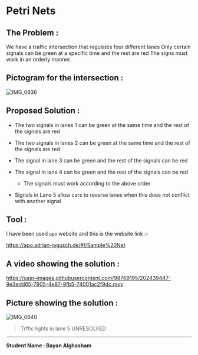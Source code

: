 # Petri Nets
## The Problem :

   We have a traffic intersection that regulates four different lanes
   Only certain signals can be green at a specific time and the rest 
   are red The signs must work in an orderly manner.
   

## Pictogram for the intersection :
   
   ![IMG_0636](https://user-images.githubusercontent.com/98769195/202431264-58d80b4d-5420-4eb8-9849-a5e181cadb82.jpeg)


## Proposed Solution :

  - The two signals in lanes 1 can be green at the same time and the rest of the signals are red
   
  - The two signals in lanes 2 can be green at the same time and the rest of the signals are red
   
  - The signal in lane 3 can be green and the rest of the signals can be red
   
  - The signal in lane 4 can be green and the rest of the signals can be red

     - The signals must work according to the above order

  - Signals in Lane 5 allow cars to reverse lanes when this does not conflict with another signal

## Tool :
   
   I have been used `apo` website
   and this is the website link :- 
   
   https://apo.adrian-jagusch.de/#!/Sample%20Net
   
   
## A video showing the solution :

   https://user-images.githubusercontent.com/98769195/202439447-9e3edd65-7905-4e87-9fb5-74001ac2f9dc.mov




## Picture showing the solution :

   ![IMG_0640](https://user-images.githubusercontent.com/98769195/202436297-1479faba-5b1e-4f32-b1b0-7e31761dfaf3.jpeg)

   
   
   
   
   > Trffic lights in lane 5 UNRESOLVED 
   
 ------
 **Student Name : Bayan Alghasham**
